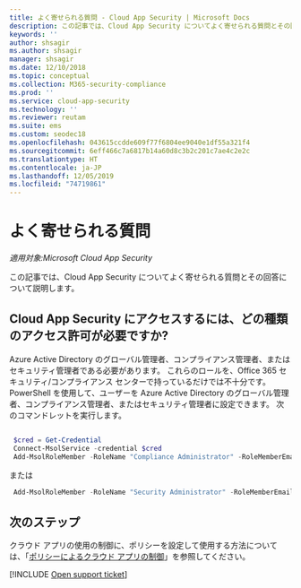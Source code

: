 ```yaml
---
title: よく寄せられる質問 - Cloud App Security | Microsoft Docs
description: この記事では、Cloud App Security についてよく寄せられる質問とその回答について説明します。
keywords: ''
author: shsagir
ms.author: shsagir
manager: shsagir
ms.date: 12/10/2018
ms.topic: conceptual
ms.collection: M365-security-compliance
ms.prod: ''
ms.service: cloud-app-security
ms.technology: ''
ms.reviewer: reutam
ms.suite: ems
ms.custom: seodec18
ms.openlocfilehash: 043615ccdde609f77f6804ee9040e1df55a321f4
ms.sourcegitcommit: 6eff466c7a6817b14a60d8c3b2c201c7ae4c2e2c
ms.translationtype: HT
ms.contentlocale: ja-JP
ms.lasthandoff: 12/05/2019
ms.locfileid: "74719861"
---
```

# <a name="frequently-asked-questions"></a>よく寄せられる質問

*適用対象:Microsoft Cloud App Security*

この記事では、Cloud App Security についてよく寄せられる質問とその回答について説明します。

## <a name="what-kind-of-permissions-do-i-need-to-access-cloud-app-security"></a>Cloud App Security にアクセスするには、どの種類のアクセス許可が必要ですか?

Azure Active Directory のグローバル管理者、コンプライアンス管理者、またはセキュリティ管理者である必要があります。 これらのロールを、Office 365 セキュリティ/コンプライアンス センターで持っているだけでは不十分です。 PowerShell を使用して、ユーザーを Azure Active Directory のグローバル管理者、コンプライアンス管理者、またはセキュリティ管理者に設定できます。 次のコマンドレットを実行します。

```powershell

 $cred = Get-Credential
 Connect-MsolService -credential $cred
 Add-MsolRoleMember -RoleName "Compliance Administrator" -RoleMemberEmailAddress "XX@XX.XX"
```

 または

```powershell
 Add-MsolRoleMember -RoleName "Security Administrator" -RoleMemberEmailAddress “XX@XX.XX”
```

## <a name="next-steps"></a>次のステップ

クラウド アプリの使用の制御に、ポリシーを設定して使用する方法については、「[ポリシーによるクラウド アプリの制御](control-cloud-apps-with-policies.md)」を参照してください。

[!INCLUDE [Open support ticket](includes/support.md)]
